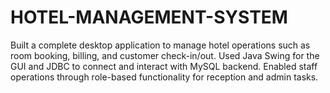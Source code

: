 # HOTEL-MANAGEMENT-SYSTEM
Built a complete desktop application to manage hotel operations such as room booking, billing, and customer check-in/out. Used Java Swing for the GUI and JDBC to connect and interact with MySQL backend. Enabled staff operations through role-based functionality for reception and admin tasks.
